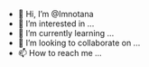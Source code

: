 - 👋 Hi, I’m @Imnotana
- 👀 I’m interested in ...
- 🌱 I’m currently learning ...
- 💞️ I’m looking to collaborate on ...
- 📫 How to reach me ...

<!---
Imnotana/Imnotana is a ✨ special ✨ repository because its `README.md` (this file) appears on your GitHub profile.
You can click the Preview link to take a look at your changes.
--->

